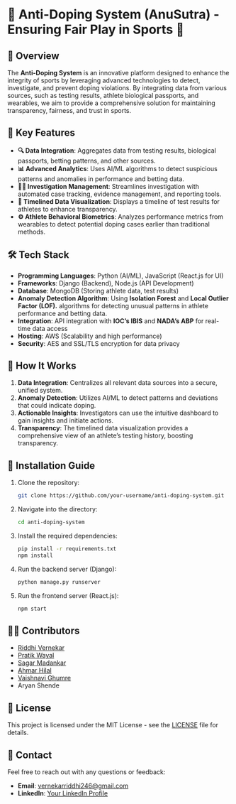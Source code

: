 # 🚀 Anti-Doping System (AnuSutra) - Ensuring Fair Play in Sports 🏅

## 📄 Overview
The **Anti-Doping System** is an innovative platform designed to enhance the integrity of sports by leveraging advanced technologies to detect, investigate, and prevent doping violations. By integrating data from various sources, such as testing results, athlete biological passports, and wearables, we aim to provide a comprehensive solution for maintaining transparency, fairness, and trust in sports.

## 🎯 Key Features
- **🔍 Data Integration**: Aggregates data from testing results, biological passports, betting patterns, and other sources.
- **📊 Advanced Analytics**: Uses AI/ML algorithms to detect suspicious patterns and anomalies in performance and betting data.
- **🕵️‍♂️ Investigation Management**: Streamlines investigation with automated case tracking, evidence management, and reporting tools.
- **🔔 Timelined Data Visualization**: Displays a timeline of test results for athletes to enhance transparency.
- **⚙️ Athlete Behavioral Biometrics**: Analyzes performance metrics from wearables to detect potential doping cases earlier than traditional methods.

## 🛠️ Tech Stack
- **Programming Languages**: Python (AI/ML), JavaScript (React.js for UI)
- **Frameworks**: Django (Backend), Node.js (API Development)
- **Database**: MongoDB (Storing athlete data, test results)
- **Anomaly Detection Algorithm**: Using **Isolation Forest** and **Local Outlier Factor (LOF).** algorithms for detecting unusual patterns in athlete performance and betting data.
- **Integration**: API integration with **IOC’s IBIS** and **NADA’s ABP** for real-time data access
- **Hosting**: AWS (Scalability and high performance)
- **Security**: AES and SSL/TLS encryption for data privacy

## 🚀 How It Works
1. **Data Integration**: Centralizes all relevant data sources into a secure, unified system.
2. **Anomaly Detection**: Utilizes AI/ML to detect patterns and deviations that could indicate doping.
3. **Actionable Insights**: Investigators can use the intuitive dashboard to gain insights and initiate actions.
4. **Transparency**: The timelined data visualization provides a comprehensive view of an athlete’s testing history, boosting transparency.

## 🔧 Installation Guide
1. Clone the repository:
   ```bash
   git clone https://github.com/your-username/anti-doping-system.git
   ```
2. Navigate into the directory:
   ```bash
   cd anti-doping-system
   ```
3. Install the required dependencies:
   ```bash
   pip install -r requirements.txt
   npm install
   ```
4. Run the backend server (Django):
   ```bash
   python manage.py runserver
   ```
5. Run the frontend server (React.js):
   ```bash
   npm start
   ```

## 👨‍💻 Contributors
- [Riddhi Vernekar](https://github.com/Ridhi1703)
- [Pratik Wayal](https://github.com/pratikwayal01)
- [Sagar Madankar](https://github.com/sagarmadankar)
- [Ahmar Hilal](https://github.com/ahmarcode)
- [Vaishnavi Ghumre](https://github.com/VGHUMRE1)
- Aryan Shende


## 📄 License
This project is licensed under the MIT License - see the [LICENSE](LICENSE) file for details.

## 📧 Contact
Feel free to reach out with any questions or feedback:
- **Email**: vernekarriddhi246@gmail.com
- **LinkedIn**: [Your LinkedIn Profile](https://www.linkedin.com/in/riddhi-vernekar-b227a8237)
